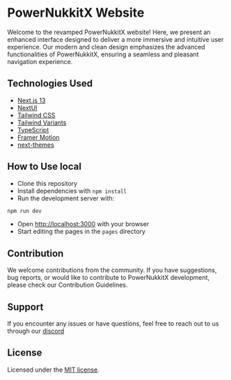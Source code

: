 # PowerNukkitX Website

Welcome to the revamped PowerNukkitX website! Here, we present an enhanced interface designed to deliver a more immersive and intuitive user experience. Our modern and clean design emphasizes the advanced functionalities of PowerNukkitX, ensuring a seamless and pleasant navigation experience.


## Technologies Used

- [Next.js 13](https://nextjs.org/docs/getting-started)
- [NextUI](https://nextui.org)
- [Tailwind CSS](https://tailwindcss.com)
- [Tailwind Variants](https://tailwind-variants.org)
- [TypeScript](https://www.typescriptlang.org)
- [Framer Motion](https://www.framer.com/motion)
- [next-themes](https://github.com/pacocoursey/next-themes)

## How to Use local

- Clone this repository
- Install dependencies with `npm install`
- Run the development server with:
```bash 
npm run dev
```
- Open [http://localhost:3000](http://localhost:3000) with your browser
- Start editing the pages in the `pages` directory

## Contribution
We welcome contributions from the community. If you have suggestions, bug reports, or would like to contribute to PowerNukkitX development, please check our Contribution Guidelines.

## Support
If you encounter any issues or have questions, feel free to reach out to us through our [discord](https://discord.gg/a8ewxd39x6)


## License

Licensed under the [MIT license](https://github.com/nextui-org/next-pages-template/blob/main/LICENSE).
